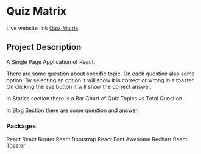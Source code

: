 # Quiz Matrix

Live website link [Quiz Matrix](https://quiz-matrix-bebb91.netlify.app/).

## Project Description

A Single Page Application of React.

There are some question about specific topic. On each question also some option. By selecting an option it will show it is correct or wrong in a toaster. On clicking the eye button it will show the correct answer.

In Statics section there is a Bar Chart of Quiz Topics vs Total Question.

In Blog Section there are some question and answer.

### Packages
React
React Router
React Bootstrap
React Font Awesome
Rechart
React Toaster